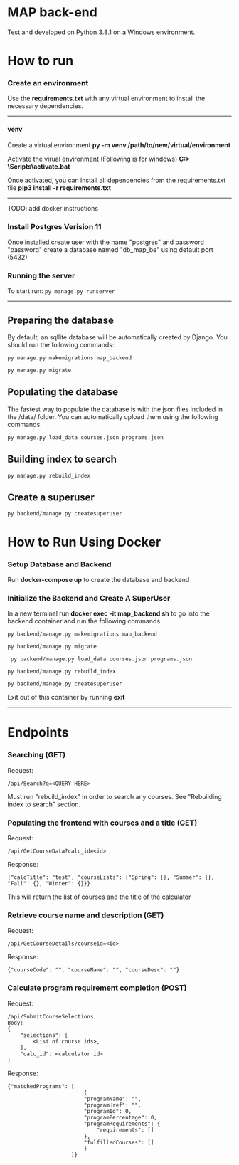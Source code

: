 # MAP back-end

Test and developed on Python 3.8.1 on a Windows environment.
# How to run

### Create an environment
Use the **requirements.txt**  with any virtual environment to install the necessary dependencies. 
***

#### venv
Create a virtual environment
  **py -m venv /path/to/new/virtual/environment**

Activate the virual environment (Following is for windows)
  **C:\> <venv>\Scripts\activate.bat**

Once activated, you can install all dependencies from the requirements.txt file
  **pip3 install -r requirements.txt**
  ***

TODO: add docker instructions

### Install Postgres Verision 11
Once installed create user with the name "postgres" and password "password"
create a database named "db_map_be" using default port (5432)

### Running the server
To start run: ``` py manage.py runserver ``` 

***
## Preparing the database
By default, an sqllite database will be automatically created by Django. You should run the following commands:

``` py manage.py makemigrations map_backend ```
 
``` py manage.py migrate ```

## Populating the database

The fastest way to populate the database is with the json files included in the /data/ folder. You can automatically upload them using the following commands.

 ```py manage.py load_data courses.json programs.json```

## Building index to search

 ``` py manage.py rebuild_index ```

## Create a superuser

``` py backend/manage.py createsuperuser ```
 
# How to Run Using Docker
### Setup Database and Backend

Run **docker-compose up** to create the database and backend

### Initialize the Backend and Create A SuperUser

In a new terminal run **docker exec -it map_backend sh** to go into the backend container and run the following commands

 ``` py backend/manage.py makemigrations map_backend ```
 
 ``` py backend/manage.py migrate ```

 ``` py backend/manage.py load_data courses.json programs.json```
 
 ``` py backend/manage.py rebuild_index ```
 
 ``` py backend/manage.py createsuperuser ```
 
Exit out of this container by running **exit**

***
# Endpoints

### Searching (GET)
Request:
```
/api/Search?q=<QUERY HERE>
```

Must run "rebuild_index" in order to search any courses. See "Rebuilding index to search" section.
	
	
### Populating the frontend with courses and a title (GET)

Request:
```
/api/GetCourseData?calc_id=<id>
```

Response:
```
{"calcTitle": "test", "courseLists": {"Spring": {}, "Summer": {}, "Fall": {}, "Winter": {}}}
```

This will return the list of courses and the title of the calculator

### Retrieve course name and description (GET)

Request:
```
/api/GetCourseDetails?courseid=<id>
```
Response:
```
{"courseCode": "", "courseName": "", "courseDesc": ""}
```

### Calculate program requirement completion (POST)
Request:
```
/api/SubmitCourseSelections
Body:
{
	"selections": [
		<List of course ids>,
	],
	"calc_id": <calculator id>
}
```

Response:
```
{"matchedPrograms": [
                        {
                        "programName": "",
                        "programHref": "",
                        "programId": 0,
                        "programPercentage": 0,
                        "programRequirements": {
                            "requirements": []
                        },
                        "fulfilledCourses": []
                        }
                    ]}
```
